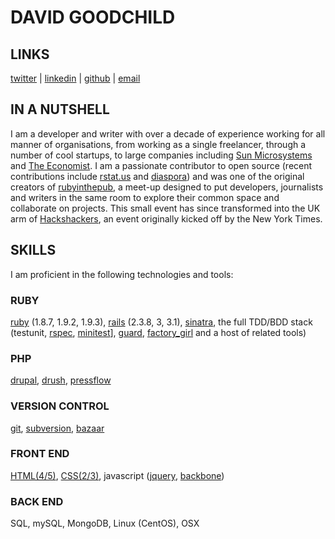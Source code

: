 # DAVID GOODCHILD

## LINKS

[twitter](http://twitter.com/buddhamagnet) |
[linkedin](http://www.linkedin.com/profile/view?id=5700685&trk=tab_pro) |
[github](http://github.com/buddhamagnet) |
[email](mailto://buddhamagnet@gmail.com)

## IN A NUTSHELL

I am a developer and writer with over a decade of experience working for all
manner of organisations, from working as a single freelancer, through a number
of cool startups, to large companies including [Sun Microsystems](http://sun.com)
and [The Economist](http://economist.com). I am a passionate contributor to
open source (recent contributions include [rstat.us](https://github.com/hotsh/rstat.us) and
[diaspora](https://github.com/diaspora/diaspora)) and was one of the original creators
of [rubyinthepub](http://www.joannageary.com/2010/05/13/ruby-in-the-pub-3/), a meet-up
designed to put developers, journalists and writers in the same room to explore their
common space and collaborate on projects. This small event has since transformed into 
the UK arm of [Hackshackers](http://meetuplondon.hackshackers.com/), an event originally
kicked off by the New York Times.

## SKILLS

I am proficient in the following technologies and tools:

### RUBY

[ruby](http://ruby-lang.org) (1.8.7, 1.9.2, 1.9.3), [rails](http://rubyonrails.org) (2.3.8, 3, 3.1), 
[sinatra](http://www.sinatrarb.com), the full TDD/BDD stack<br />
(testunit, [rspec](http://rspec.info/), [minitest](https://github.com/seattlerb/minitest)], 
[guard](https://github.com/guard/guard), [factory_girl](https://github.com/thoughtbot/factory_girl) and a host of related tools)

### PHP

[drupal](http;//drupal.org), [drush](http://drupal.org/project/drush), [pressflow](http://pressflow.org/)

### VERSION CONTROL

[git](http://git-scm.com/), [subversion](http://subversion.tigris.org/), [bazaar](http://bazaar.canonical.com/en/)

### FRONT END

[HTML(4/5)](http://html5.org/), [CSS(2/3)](http://www.w3.org/Style/CSS/current-work.en.html), javascript ([jquery](http://jquery.com/), [backbone](http://backbonejs.org))

### BACK END

SQL, mySQL, MongoDB, Linux (CentOS), OSX 